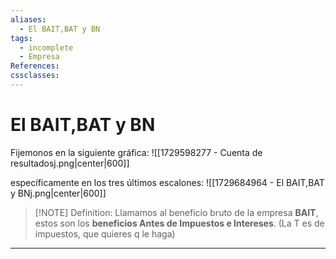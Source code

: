 ```yaml
---
aliases:
  - El BAIT,BAT y BN
tags:
  - incomplete
  - Empresa
References: 
cssclasses:
---
```

# El BAIT,BAT y BN
Fijemonos en la siguiente gráfica:
![[1729598277 - Cuenta de resultadosj.png|center|600]]

específicamente en los tres últimos escalones:
![[1729684964 - El BAIT,BAT y BNj.png|center|600]]


> [!NOTE] Definition: 
> Llamamos al beneficio bruto de la empresa **BAIT**, estos son los **beneficios Antes de Impuestos e Intereses**. (La T es de impuestos, que quieres q le haga) 

***